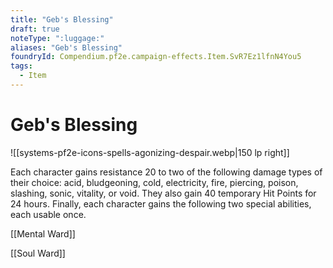 ```yaml
---
title: "Geb's Blessing"
draft: true
noteType: ":luggage:"
aliases: "Geb's Blessing"
foundryId: Compendium.pf2e.campaign-effects.Item.SvR7Ez1lfnN4You5
tags:
  - Item
---
```


# Geb's Blessing
![[systems-pf2e-icons-spells-agonizing-despair.webp|150 lp right]]

Each character gains resistance 20 to two of the following damage types of their choice: acid, bludgeoning, cold, electricity, fire, piercing, poison, slashing, sonic, vitality, or void. They also gain 40 temporary Hit Points for 24 hours. Finally, each character gains the following two special abilities, each usable once.

[[Mental Ward]]

[[Soul Ward]]
